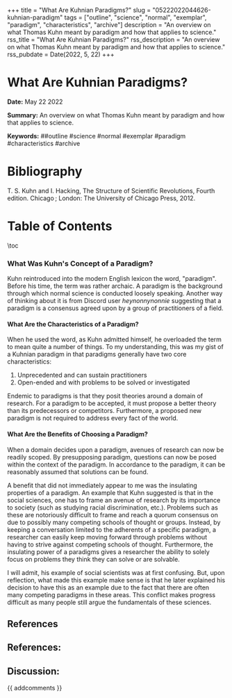 +++
title = "What Are Kuhnian Paradigms?"
slug = "05222022044626-kuhnian-paradigm"
tags = ["outline", "science", "normal", "exemplar", "paradigm", "characteristics", "archive"]
description = "An overview on what Thomas Kuhn meant by paradigm and how that applies to science."
rss_title = "What Are Kuhnian Paradigms?"
rss_description = "An overview on what Thomas Kuhn meant by paradigm and how that applies to science."
rss_pubdate = Date(2022, 5, 22)
+++



What Are Kuhnian Paradigms?
=========

**Date:** May 22 2022

**Summary:** An overview on what Thomas Kuhn meant by paradigm and how that applies to science.

**Keywords:** ##outline #science #normal #exemplar #paradigm #characteristics #archive

Bibliography
==========

T. S. Kuhn and I. Hacking, The Structure of Scientific Revolutions, Fourth edition. Chicago ; London: The University of Chicago Press, 2012.

Table of Contents
=========

\toc

### What Was Kuhn's Concept of a Paradigm?

Kuhn reintroduced into the modern English lexicon the word, "paradigm". Before his time, the term was rather archaic. A paradigm is the background through which normal science is conducted loosely speaking. Another way of thinking about it is from Discord user *heynonnynonnie* suggesting that a paradigm is a consensus agreed upon by a group of practitioners of a field.

#### What Are the Characteristics of a Paradigm?

When he used the word, as Kuhn admitted himself, he overloaded the term to mean quite a number of things. To my understanding, this was my gist of a Kuhnian paradigm in that paradigms generally have two core characteristics:

1. Unprecedented and can sustain practitioners
2. Open-ended and with problems to be solved or investigated

Endemic to paradigms is that they posit theories around a domain of research. For a paradigm to be accepted, it must propose a better theory than its predecessors or competitors. Furthermore, a proposed new paradigm is not required to address every fact of the world.

#### What Are the Benefits of Choosing a Paradigm?

When a domain decides upon a paradigm, avenues of research can now be readily scoped. By presupposing paradigm, questions can now be posed within the context of the paradigm. In accordance to the paradigm, it can be reasonably assumed that solutions can be found.

A benefit that did not immediately appear to me was the insulating properties of a paradigm. An example that Kuhn suggested is that in the social sciences, one has to frame an avenue of research by its importance to society (such as studying racial discrimination, etc.). Problems such as these are notoriously difficult to frame and reach a quorum consensus on due to possibly many competing schools of thought or groups. Instead, by keeping a conversation limited to the adherents of a specific paradigm, a researcher can easily keep moving forward through problems without having to strive against competing schools of thought. Furthermore, the insulating power of a paradigms gives a researcher the ability to solely focus on problems they think they can solve or are solvable.

I will admit, his example of social scientists was at first confusing. But, upon reflection, what made this example make sense is that he later explained his decision to have this as an example due to the fact that there are often many competing paradigms in these areas. This conflict makes progress difficult as many people still argue the fundamentals of these sciences.

## References

## References:
## Discussion: 

{{ addcomments }}
